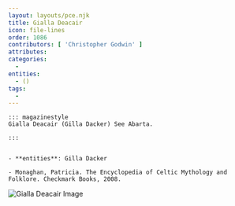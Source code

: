 ```yaml
---
layout: layouts/pce.njk
title: Gialla Deacair
icon: file-lines
order: 1086
contributors: [ 'Christopher Godwin' ]
attributes:
categories:
  - 
entities:
  - ()
tags:
  - 
---
```

``` tab [group1:Info]
::: magazinestyle
Gialla Deacair (Gilla Dacker) See Abarta.

:::
```
``` tab [group1:Attributes]
```
``` tab [group1:Entities]
- **entities**: Gilla Dacker
```
``` tab [group1:Sources]
- Monaghan, Patricia. The Encyclopedia of Celtic Mythology and Folklore. Checkmark Books, 2008.
```
![Gialla Deacair Image]([None])
